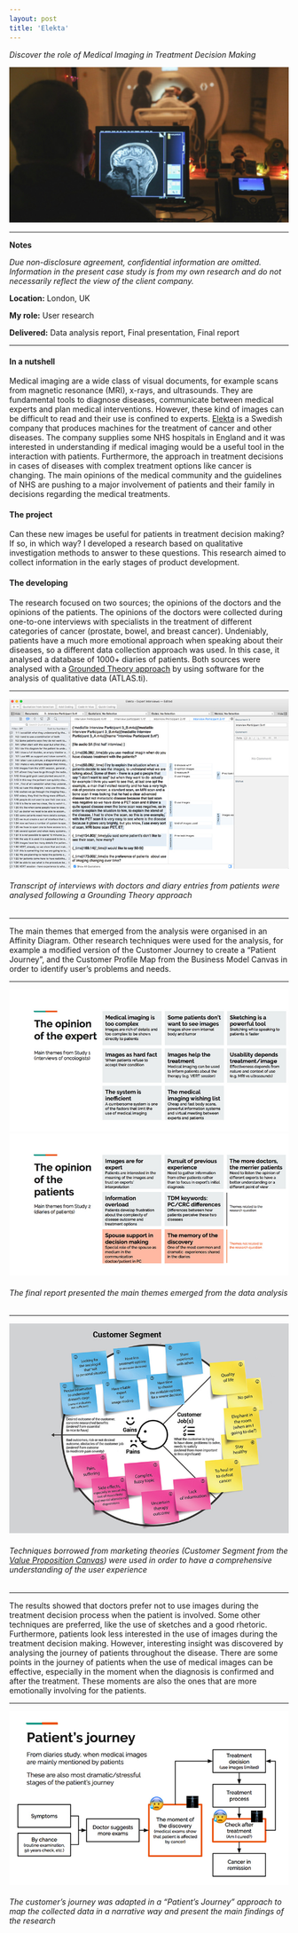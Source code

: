 ```yaml
---
layout: post
title: 'Elekta'
---
```


*Discover the role of Medical Imaging in Treatment Decision Making*

![Elekta](https://raw.githubusercontent.com/ecodallaluna/portfolio/master/assets/img/projects/proj-2/thumb.jpg)

-----

**Notes**

*Due non-disclosure agreement, confidential information are omitted. Information in the present case study is from my own research and do not necessarily reflect the view of the client company.*

**Location:**  London, UK

**My role:** User research

**Delivered:** Data analysis report, Final presentation, Final report

-----

#### In a nutshell
Medical imaging are a wide class of visual documents, for example scans from magnetic resonance (MRI), x-rays, and ultrasounds. They are fundamental tools to diagnose diseases, communicate between medical experts and plan medical interventions. However, these kind of images can be difficult to read and their use is confined to experts.
[Elekta](https://www.elekta.com/) is a Swedish company that produces machines for the treatment of cancer and other diseases. The company supplies some NHS hospitals in England and it was interested in understanding if medical imaging would be a useful tool in the interaction with patients. Furthermore, the approach in treatment decisions in cases of diseases with complex treatment options like cancer is changing. The main opinions of the medical community and the guidelines of NHS are pushing to a major involvement of patients and their family in decisions regarding the medical treatments.

#### The project
Can these new images be useful for patients in treatment decision making? If so, in which way? I developed a research based on qualitative investigation methods to answer to these questions. This research aimed to collect information in the early stages of product development.

#### The developing
The research focused on two sources; the opinions of the doctors and the opinions of the patients. The opinions of the doctors were collected during one-to-one interviews with specialists in the treatment of different categories of cancer (prostate, bowel, and breast cancer). Undeniably, patients have a much more emotional approach when speaking about their diseases, so a different data collection approach was used. In this case, it analysed a database of 1000+ diaries of patients. Both sources were analysed with a [Grounded Theory approach](https://en.wikipedia.org/wiki/Grounded_theory) by using software for the analysis of qualitative data (ATLAS.ti). 

-----

![Elekta Grounded Theory Analysis](https://raw.githubusercontent.com/ecodallaluna/portfolio/master/assets/img/projects/proj-2/elekta_grounded.jpg)
###### Transcript of interviews with doctors and diary entries from patients were analysed following a Grounding Theory approach

-----

The main themes that emerged from the analysis were organised in an Affinity Diagram. Other research techniques were used for the analysis, for example a modified version of the Customer Journey to create a “Patient Journey”, and the Customer Profile Map from the Business Model Canvas in order to identify user’s problems and needs.

-----

![Elekta Grounded Theory Analysis](https://raw.githubusercontent.com/ecodallaluna/portfolio/master/assets/img/projects/proj-2/elekta-themes1.jpg)
![Elekta Grounded Theory Analysis](https://raw.githubusercontent.com/ecodallaluna/portfolio/master/assets/img/projects/proj-2/elekta-themes2.jpg)
###### The final report presented the main themes emerged from the data analysis

-----

![Elekta Grounded Customer Segment](https://raw.githubusercontent.com/ecodallaluna/portfolio/master/assets/img/projects/proj-2/elekta-customer-segment.jpg)
###### Techniques borrowed from marketing theories (Customer Segment from the [Value Proposition Canvas](https://strategyzer.com/canvas/value-proposition-canvas)) were used in order to have a comprehensive understanding of the user experience

-----

The results showed that doctors prefer not to use images during the treatment decision process when the patient is involved. Some other techniques are preferred, like the use of sketches and a good rhetoric. Furthermore, patients look less interested in the use of images during the treatment decision making. However, interesting insight was discovered by analysing the journey of patients throughout the disease. There are some points in the journey of patients when the use of medical images can be effective, especially in the moment when the diagnosis is confirmed and after the treatment. These moments are also the ones that are more emotionally involving for the patients.

-----

![Elekta Patient's journey](https://raw.githubusercontent.com/ecodallaluna/portfolio/master/assets/img/projects/proj-2/elekta-patients_journey.jpg)
###### The customer’s journey was adapted in a “Patient’s Journey” approach to map the collected data in a narrative way and present the main findings of the research
